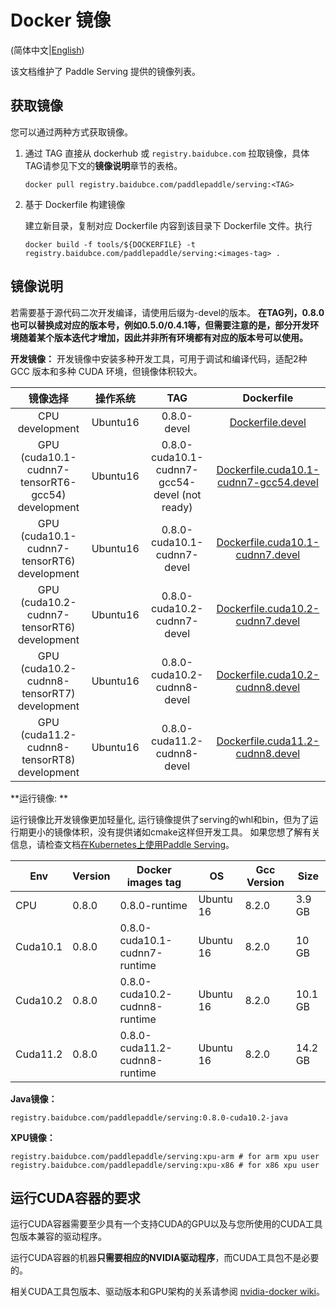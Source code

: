 # Docker 镜像

(简体中文|[English](Docker_Images_EN.md))

该文档维护了 Paddle Serving 提供的镜像列表。

## 获取镜像

您可以通过两种方式获取镜像。

1. 通过 TAG 直接从 dockerhub 或 `registry.baidubce.com` 拉取镜像，具体TAG请参见下文的**镜像说明**章节的表格。

   ```shell
   docker pull registry.baidubce.com/paddlepaddle/serving:<TAG> 
   ```

2. 基于 Dockerfile 构建镜像

   建立新目录，复制对应 Dockerfile 内容到该目录下 Dockerfile 文件。执行

   ```shell
   docker build -f tools/${DOCKERFILE} -t registry.baidubce.com/paddlepaddle/serving:<images-tag> .
   ```
   

## 镜像说明

若需要基于源代码二次开发编译，请使用后缀为-devel的版本。
**在TAG列，0.8.0也可以替换成对应的版本号，例如0.5.0/0.4.1等，但需要注意的是，部分开发环境随着某个版本迭代才增加，因此并非所有环境都有对应的版本号可以使用。**

**开发镜像：**
开发镜像中安装多种开发工具，可用于调试和编译代码，适配2种 GCC 版本和多种 CUDA 环境，但镜像体积较大。

|                         镜像选择                         |   操作系统    |             TAG              |                          Dockerfile                          |
| :----------------------------------------------------------: | :-----: | :--------------------------: | :----------------------------------------------------------: |
|                       CPU development                        | Ubuntu16 |         0.8.0-devel         |        [Dockerfile.devel](../tools/Dockerfile.devel)         |
|              GPU (cuda10.1-cudnn7-tensorRT6-gcc54) development               | Ubuntu16 | 0.8.0-cuda10.1-cudnn7-gcc54-devel (not ready) | [Dockerfile.cuda10.1-cudnn7-gcc54.devel](../tools/Dockerfile.cuda10.1-cudnn7-gcc54.devel) |
|              GPU (cuda10.1-cudnn7-tensorRT6) development               | Ubuntu16 | 0.8.0-cuda10.1-cudnn7-devel | [Dockerfile.cuda10.1-cudnn7.devel](../tools/Dockerfile.cuda10.1-cudnn7.devel) |
|              GPU (cuda10.2-cudnn7-tensorRT6) development               | Ubuntu16 | 0.8.0-cuda10.2-cudnn7-devel | [Dockerfile.cuda10.2-cudnn7.devel](../tools/Dockerfile.cuda10.2-cudnn7.devel) |
|              GPU (cuda10.2-cudnn8-tensorRT7) development               | Ubuntu16 | 0.8.0-cuda10.2-cudnn8-devel | [Dockerfile.cuda10.2-cudnn8.devel](../tools/Dockerfile.cuda10.2-cudnn8.devel) |
|              GPU (cuda11.2-cudnn8-tensorRT8) development               | Ubuntu16 | 0.8.0-cuda11.2-cudnn8-devel | [Dockerfile.cuda11.2-cudnn8.devel](../tools/Dockerfile.cuda11.2-cudnn8.devel) |


**运行镜像: **

运行镜像比开发镜像更加轻量化, 运行镜像提供了serving的whl和bin，但为了运行期更小的镜像体积，没有提供诸如cmake这样但开发工具。 如果您想了解有关信息，请检查文档[在Kubernetes上使用Paddle Serving](./Run_On_Kubernetes_CN.md)。

| Env      | Version | Docker images tag            | OS        | Gcc Version | Size |
|----------|---------|------------------------------|-----------|-------------|------|
|    CPU   | 0.8.0 | 0.8.0-runtime                 | Ubuntu 16 |  8.2.0       | 3.9 GB |
| Cuda10.1 | 0.8.0 | 0.8.0-cuda10.1-cudnn7-runtime  | Ubuntu 16 |   8.2.0       | 10 GB |
| Cuda10.2 | 0.8.0 | 0.8.0-cuda10.2-cudnn8-runtime  | Ubuntu 16 |   8.2.0       | 10.1 GB |
| Cuda11.2 | 0.8.0 | 0.8.0-cuda11.2-cudnn8-runtime| Ubuntu 16 |    8.2.0       | 14.2 GB |


**Java镜像：**
```
registry.baidubce.com/paddlepaddle/serving:0.8.0-cuda10.2-java
```

**XPU镜像：**
```
registry.baidubce.com/paddlepaddle/serving:xpu-arm # for arm xpu user
registry.baidubce.com/paddlepaddle/serving:xpu-x86 # for x86 xpu user
```


## 运行CUDA容器的要求

运行CUDA容器需要至少具有一个支持CUDA的GPU以及与您所使用的CUDA工具包版本兼容的驱动程序。

运行CUDA容器的机器**只需要相应的NVIDIA驱动程序**，而CUDA工具包不是必要的。

相关CUDA工具包版本、驱动版本和GPU架构的关系请参阅 [nvidia-docker wiki](https://github.com/NVIDIA/nvidia-docker/wiki/CUDA)。


